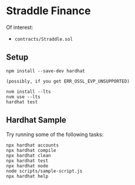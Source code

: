 # Straddle Finance

Of interest:

- `contracts/Straddle.sol`

## Setup

```
npm install --save-dev hardhat

(possibly, if you get ERR_OSSL_EVP_UNSUPPORTED)

nvm install --lts
nvm use --lts
hardhat test
```

## Hardhat Sample

Try running some of the following tasks:

```shell
npx hardhat accounts
npx hardhat compile
npx hardhat clean
npx hardhat test
npx hardhat node
node scripts/sample-script.js
npx hardhat help
```
